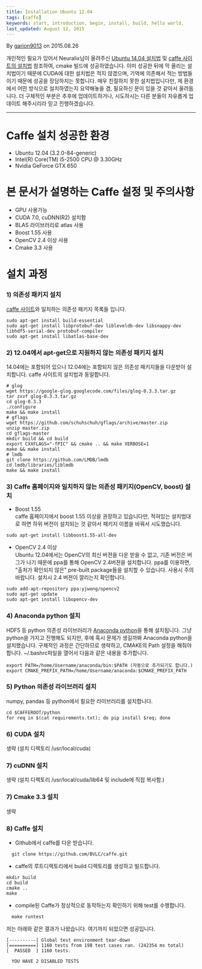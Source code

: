 ```yaml
---
title: Installation Ubuntu 12.04
tags: [caffe]
keywords: start, introduction, begin, install, build, hello world,
last_updated: August 12, 2015
---
```

By [garion9013](https://www.facebook.com/ohyounghwan?fref=pb_other) on 2015.08.26

개인적인 필요가 있어서 Neuralix님이 올려주신 [Ubuntu 14.04 설치법](install_ubuntu) 및
[caffe 사이트의 설치법](http://caffe.berkeleyvision.org/installation.html) 참조하여, cmake 빌드에 성공하였습니다.
이미 성공한 뒤에 막 올리는 설치법이기 때문에 CUDA에 대한 설치법은 적지 않겠으며, 기억에 의존해서 적는 방법들이기 때문에 성공을 장담하지는 못합니다.
매우 친절하지 못한 설치법입니다만, 제 환경에서 어떤 방식으로 설치하였는지 요약해놓을 겸, 필요하신 분이 있을 것 같아서 올려둡니다.
더 구체적인 부분은 추후에 업데이트하거나, 시도하시는 다른 분들이 자유롭게 업데이트 해주시리라 믿고 진행하겠습니다. 

***

# Caffe 설치 성공한 환경
   * Ubuntu 12.04 (3.2.0-84-generic)
   * Intel(R) Core(TM) i5-2500 CPU @ 3.30GHz
   * Nvidia GeForce GTX 650

# 본 문서가 설명하는 Caffe 설정 및 주의사항
   * GPU 사용가능
   * CUDA 7.0, cuDNN(R2) 설치함
   * BLAS 라이브러리로 atlas 사용
   * Boost 1.55 사용
   * OpenCV 2.4 이상 사용
   * Cmake 3.3 사용

# 설치 과정
### 1) 의존성 패키지 설치
[caffe 사이트](http://caffe.berkeleyvision.org/installation.html)와 일치하는 의존성 패키지 목록들 입니다.
```
sudo apt-get install build-essential
sudo apt-get install libprotobuf-dev libleveldb-dev libsnappy-dev libhdf5-serial-dev protobuf-compiler
sudo apt-get install libatlas-base-dev
```

### 2) 12.04에서 apt-get으로 지원하지 않는 의존성 패키지 설치
14.04에는 포함되어 있으나 12.04에는 포함되지 않은 의존성 패키지들을 다운받아 설치합니다.
caffe 사이트의 설치법과 동일합니다.
```
# glog
wget https://google-glog.googlecode.com/files/glog-0.3.3.tar.gz
tar zxvf glog-0.3.3.tar.gz
cd glog-0.3.3
./configure
make && make install
# gflags
wget https://github.com/schuhschuh/gflags/archive/master.zip
unzip master.zip
cd gflags-master
mkdir build && cd build
export CXXFLAGS="-fPIC" && cmake .. && make VERBOSE=1
make && make install
# lmdb
git clone https://github.com/LMDB/lmdb
cd lmdb/libraries/liblmdb
make && make install
```

### 3) Caffe 홈페이지와 일치하지 않는 의존성 패키지(OpenCV, boost) 설치
- Boost 1.55<br>
caffe 홈페이지에서 boost 1.55 이상을 권장하고 있습니다만, 적혀있는 설치법대로 하면 하위 버전이 설치되는 것 같아서
패키지 이름을 바꿔서 시도했습니다.
```
sudo apt-get install libboost1.55-all-dev
```
- OpenCV 2.4 이상<br>
Ubuntu 12.04에서는 OpenCV의 최신 버젼을 다운 받을 수 없고, 기존 버전은 버그가 나기 때문에 ppa를 통해 OpenCV 2.4버젼을 설치합니다.
ppa를 이용하면, "출처가 확인되지 않은" pre-built package들을 설치할 수 있습니다. 사용시 주의바랍니다.
설치시 2.4 버젼이 깔리는지 확인합니다.
```
sudo add-apt-repository ppa:yjwong/opencv2
sudo apt-get update
sudo apt-get install libopencv-dev
```

### 4) Anaconda python 설치
HDF5 등 python 의존성 라이브러리가 [Anaconda python](https://store.continuum.io/cshop/anaconda/)을 통해 설치됩니다.
그냥 python을 가지고 진행해도 되지만, 후에 혹시 문제가 생길까봐 Anaconda python을 설치했습니다.
구체적인 과정은 간단하므로 생략하고, CMAKE의 Path 설정을 해줘야합니다. ~/.bashrc파일을 열어서 다음과 같은 내용을 추가합니다.
```
export PATH=/home/Username/anaconda/bin:$PATH (자동으로 추가되기도 합니다.)
export CMAKE_PREFIX_PATH=/home/Username/anaconda:$CMAKE_PREFIX_PATH
```

### 5) Python 의존성 라이브러리 설치
numpy, pandas 등 python에서 필요한 라이브러리를 설치합니다.
```
cd $CAFFEROOT/python
for req in $(cat requirements.txt); do pip install $req; done
```

### 6) CUDA 설치
생략 (설치 디렉토리 /usr/local/cuda)

### 7) cuDNN 설치
생략 (설치 디렉토리 /usr/local/cuda/lib64 및 include에 직접 복사함.)

### 7) Cmake 3.3 설치
생략

### 8) Caffe 설치
- Github에서 caffe를 다운 받습니다.
```
  git clone https://github.com/BVLC/caffe.git
```

- caffe의 루트디렉토리에서 build 디렉토리를 생성하고 빌드합니다.
```
mkdir build
cd build
cmake ..
make
```

- compile된 Caffe가 정상적으로 동작하는지 확인하기 위해 test를 수행합니다.
```
  make runtest
```

저는 아래와 같은 결과가 나왔습니다.
여기까지 되었으면 성공입니다.
```
[----------] Global test environment tear-down
[==========] 1160 tests from 198 test cases ran. (242354 ms total)
[  PASSED  ] 1160 tests.

  YOU HAVE 2 DISABLED TESTS
```
